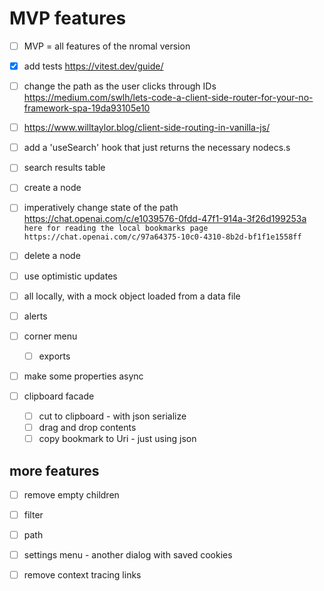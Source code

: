 
# MVP features
- [ ] MVP = all features of the nromal version

- [x] add tests https://vitest.dev/guide/
- [ ] change the path as the user clicks through IDs https://medium.com/swlh/lets-code-a-client-side-router-for-your-no-framework-spa-19da93105e10

- [ ] https://www.willtaylor.blog/client-side-routing-in-vanilla-js/
- [ ] add a 'useSearch' hook that just returns the necessary nodecs.s
- [ ] search results table
- [ ] create a node
- [ ] imperatively change state of the path https://chat.openai.com/c/e1039576-0fdd-47f1-914a-3f26d199253a
`
here for reading the local bookmarks page
https://chat.openai.com/c/97a64375-10c0-4310-8b2d-bf1f1e1558ff
`
- [ ] delete a node
- [ ] use optimistic updates
- [ ] all locally, with a mock object loaded from a data file
- [ ] alerts
- [ ] corner menu 
  - [ ] exports

- [ ] make some properties async

- [ ] clipboard facade
  - [ ] cut to clipboard - with json serialize
  - [ ] drag and drop contents
  - [ ] copy bookmark to Uri - just using json

## more features
- [ ] remove empty children
- [ ] filter
- [ ] path
- [ ] settings menu - another dialog with saved cookies
- [ ] remove context tracing links

